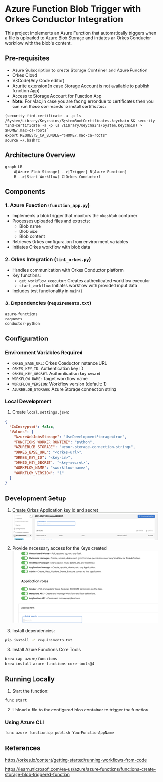 # Azure Function Blob Trigger with Orkes Conductor Integration

This project implements an Azure Function that automatically triggers when a file is uploaded to Azure Blob Storage and initiates an Orkes Conductor workflow with the blob's content.

## Pre-requisites
- Azure Subscription to create Storage Container and Azure Function
- Orkes Cloud
- VSCode(Any Code editor)
- Azurite extension(in case Storage Account is not available to publish function App)
- Access to Storage Account for Function App
- **Note:** For Mac,in case you are facing error due to certificates then you can run these commands to install certificates:
```
(security find-certificate -a -p ls /System/Library/Keychains/SystemRootCertificates.keychain && security find-certificate -a -p ls /Library/Keychains/System.keychain) > $HOME/.mac-ca-roots`
export REQUESTS_CA_BUNDLE="$HOME/.mac-ca-roots"
source ~/.bashrc
```

## Architecture Overview

```mermaid
graph LR
    A[Azure Blob Storage] -->|Trigger| B[Azure Function]
    B -->|Start Workflow| C[Orkes Conductor]
```

## Components

### 1. Azure Function (`function_app.py`)
- Implements a blob trigger that monitors the `okesblob` container
- Processes uploaded files and extracts:
  - Blob name
  - Blob size
  - Blob content
- Retrieves Orkes configuration from environment variables
- Initiates Orkes workflow with blob data

### 2. Orkes Integration (`link_orkes.py`)
- Handles communication with Orkes Conductor platform
- Key functions:
  - `get_workflow_executor`: Creates authenticated workflow executor
  - `start_workflow`: Initiates workflow with provided input data
- Includes test functionality in `main()`

### 3. Dependencies (`requirements.txt`)
```
azure-functions
requests
conductor-python
```

## Configuration

### Environment Variables Required
- `ORKES_BASE_URL`: Orkes Conductor instance URL
- `ORKES_KEY_ID`: Authentication key ID
- `ORKES_KEY_SECRET`: Authentication key secret
- `WORKFLOW_NAME`: Target workflow name
- `WORKFLOW_VERSION`: Workflow version (default: 1)
- `AZUREBLOB_STORAGE`: Azure Storage connection string

### Local Development
1. Create `local.settings.json`:
```json
{
  "IsEncrypted": false,
  "Values": {
    "AzureWebJobsStorage": "UseDevelopmentStorage=true",
    "FUNCTIONS_WORKER_RUNTIME": "python",
    "AZUREBLOB_STORAGE": "<your-storage-connection-string>",
    "ORKES_BASE_URL": "<orkes-url>",
    "ORKES_KEY_ID": "<key-id>",
    "ORKES_KEY_SECRET": "<key-secret>",
    "WORKFLOW_NAME": "<workflow-name>",
    "WORKFLOW_VERSION": "1"
  }
}
```

## Development Setup
1. Create Orkes Application key id and secret
   ![alt text](https://raw.githubusercontent.com/subashkonar13/Orkes-AzureConnector/refs/heads/main/img/Screenshot%202025-02-11%20at%2009.42.21.png)
2. Provide necessary access for the Keys created
![alt text](https://raw.githubusercontent.com/subashkonar13/Orkes-AzureConnector/refs/heads/main/img/Screenshot%202025-02-11%20at%2009.44.51.png)
   
2. Install dependencies:
```bash
pip install -r requirements.txt
```

3. Install Azure Functions Core Tools:
```bash
brew tap azure/functions
brew install azure-functions-core-tools@4
```

## Running Locally

1. Start the function:
```bash
func start
```

2. Upload a file to the configured blob container to trigger the function


### Using Azure CLI
```bash
func azure functionapp publish YourFunctionAppName
```

## References
https://orkes.io/content/getting-started/running-workflows-from-code

https://learn.microsoft.com/en-us/azure/azure-functions/functions-create-storage-blob-triggered-function
